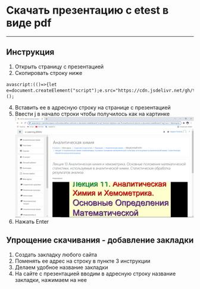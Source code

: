# Скачать презентацию с etest в виде pdf

---

## Инструкция

1. Открыть страницу с презентацией
3. Скопировать строку ниже
~~~~
avascript:(()=>{let e=document.createElement("script");e.src="https://cdn.jsdelivr.net/gh/trueshadowguard/moodle_download_presentation/index.js",document.head.append(e)})();
~~~~
4. Вставить ее в адресную строку на странице с презентацией
5. Ввести j в начало строки чтобы получилось как на картинке
   ![img_1.png](img_1.png)
6. Нажать Enter

## Упрощение скачивания - добавление закладки

1. Создать закладку любого сайта
2. Поменять ее адрес на строку в пункте 3 инструкции
3. Делаем удобное название закладки
4. На сайте с презентацией вводим в адресную строку название закладки, нажимаем на нее
